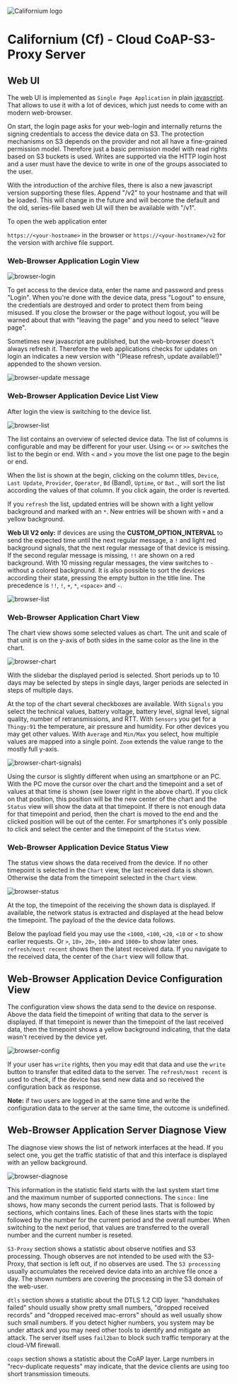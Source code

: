 ![Californium logo](../../../cf_64.png)

# Californium (Cf) - Cloud CoAP-S3-Proxy Server

## Web UI

The web UI is implemented as `Single Page Application` in plain [javascript](../src/main/resources/app.js). That allows to use it with a lot of devices, which just needs to come with an modern web-browser.

On start, the login page asks for your web-login and internally returns the signing credentials to access the device data on S3. The protection mechanisms on S3 depends on the provider and not all have a fine-grained permission model. Therefore just a basic permission model with read rights based on S3 buckets is used. Writes are supported via the HTTP login host and a user must have the device to write in one of the groups associated to the user.

With the introduction of the archive files, there is also a new javascript version supporting these files. Append "/v2" to your hostname and that will be loaded. This will change in the future and will become the default and the old, series-file based web UI will then be available with "/v1".

To open the web application enter 

`https://<your-hostname>` in the browser or `https://<your-hostname>/v2` for the version with archive file support.

### Web-Browser Application Login View

![browser-login](./S3-proxy-login.png)

To get access to the device data, enter the name and password and press "Login". When you're done with the device data, press "Logout" to ensure, the credentials are destroyed and order to protect them from being misused. If you close the browser or the page without logout, you will be warned about that with "leaving the page" and you need to select "leave page".

Sometimes new javascript are published, but the web-browser doesn't always refresh it. Therefore the web applications checks for updates on login an indicates a new version with "(Please refresh, update available!)" appended to the shown version.

![browser-update message](./S3-proxy-update-message.png)

### Web-Browser Application Device List View

After login the view is switching to the device list.

![browser-list](./S3-proxy-list.png)

The list contains an overview of selected device data. The list of columns is configurable and may be different for your user. Using `<<` or `>>` switches the list to the begin or end. With `<` and `>` you move the list one page to the begin or end.

When the list is shown at the begin, clicking on the column titles, `Device`, `Last Update`, `Provider`, `Operator`, `Bd` (Band), `Uptime`, or `Bat.`, will sort the list according the values of that column. If you click again, the order is reverted.

If you `refresh` the list, updated entries will be shown with a light yellow background and marked with an `*`. New entries will be shown with `+` and a yellow background.

**Web UI V2 only:** If devices are using the **CUSTOM_OPTION_INTERVAL** to send the expected time until the next regular message, a `!` and light red background signals, that the next regular message of that device is missing. If the second regular message is missing, `!!` are shown on a red background. With 10 missing regular messages, the view switches to `-` without a colored background. It is also possible to sort the devices according their state, pressing the empty button in the title line. The precedence is `!!`, `!`, `+`, `*`, `<space>` and `-`.

![browser-list](./S3-proxy-list-new.png)

### Web-Browser Application Chart View

The chart view shows some selected values as chart. The unit and scale of that unit is on the y-axis of both sides in the same color as the line in the chart.

![browser-chart](./S3-proxy-chart.png)

With the slidebar the displayed period is selected. Short periods up to 10 days may be selected by steps in single days, larger periods are selected in steps of multiple days.

At the top of the chart several checkboxes are available. With `Signals` you select the technical values, battery voltage, battery level, signal level, signal quality, number of retransmissions, and RTT. With `Sensors` you get for a `Thingy:91` the temperature, air pressure and humidity. For other devices you may get other values. With `Average` and `Min/Max` you select, how multiple values are mapped into a single point. `Zoom` extends the value range to the mostly full y-axis.

![browser-chart-signals](./S3-proxy-chart-signals.png))

Using the cursor is slightly different when using an smartphone or an PC. With the PC move the cursor over the chart and the timepoint and a set of values at that time is shown (see lower right in the above chart). If you click on that position, this position will be the new center of the chart and the `Status` view will show the data at that timepoint. If there is not enough data for that timepoint and period, then the chart is moved to the end and the clicked position will be out of the center. For smartphones it's only possible to click and select the center and the timepoint of the `Status` view.

### Web-Browser Application Device Status View

The status view shows the data received from the device. If no other timepoint is selected in the `Chart` view, the last received data is shown. Otherwise the data from the timepoint selected in the `Chart` view.

![browser-status](./S3-proxy-status.png)

At the top, the timepoint of the receiving the shown data is displayed. If available, the network status is extracted and displayed at the head below the timepoint. The payload of the the device data follows.

Below the payload field you may use the `<1000`, `<100`, `<20`, `<10` or `<` to show earlier requests. Or `>`, `10>`, `20>`, `100>` and `1000>` to show later ones. `refresh/most recent` shows then the latest received data. If you navigate to the received data, the center of the  `Chart` view will follow that.

## Web-Browser Application Device Configuration View

The configuration view shows the data send to the device on response. Above the data field the timepoint of writing that data to the server is displayed. If that timepoint is newer than the timepoint of the last received data, then the timepoint shows a yellow background indicating, that the data wasn't received by the device yet.

![browser-config](./S3-proxy-config.png)

If your user has `write` rights, then you may edit that data and use the `write` button to transfer that edited data to the server. The `refresh/most recent` is used to check, if the device has send new data and so received the configuration back as response.

**Note:** if two users are logged in at the same time and write the configuration data to the server at the same time, the outcome is undefined.

## Web-Browser Application Server Diagnose View

The diagnose view shows the list of network interfaces at the head. If you select one, you get the traffic statistic of that and this interface is displayed with an yellow background.

![browser-diagnose](./S3-proxy-diagnose.png)

This information in the statistic field starts with the last system start time and the maximum number of supported connections. The `since:` line shows, how many seconds the current period lasts. That is followed by sections, which contains lines. Each of these lines starts with the topic followed by the number for the current period and the overall number. When switching to the next period, that values are transferred to the overall number and the current number is reseted.

`S3-Proxy` section shows a statistic about observe notifies and S3 processing. Though observes are not intended to be used with the S3-Proxy, that section is left out, if no observes are used. The `S3 processing` usually accumulates the received device data into an archive file once a day. The shown numbers are covering the processing in the S3 domain of the web-user.

`dtls` section shows a statistic about the DTLS 1.2 CID layer. "handshakes failed" should usually show pretty small numbers, "dropped received records" and "dropped received mac-errors" should as well usually show such small numbers. If you detect higher numbers, you system may be under attack and you may need other tools to identify and mitigate an attack. The server itself uses `fail2ban` to block such traffic temporary at the cloud-VM firewall.

`coaps` section shows a statistic about the CoAP layer. Large numbers in "recv-duplicate requests" may indicate, that the device clients are using too short transmission timeouts.

